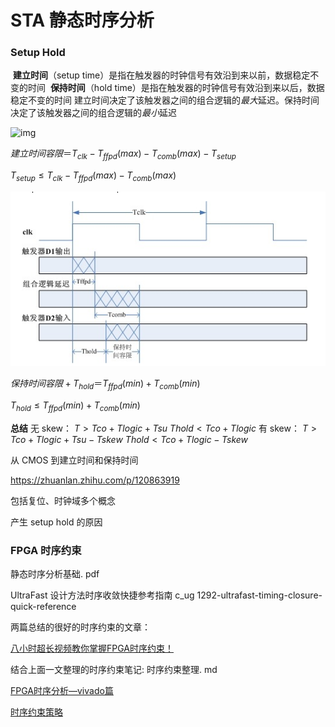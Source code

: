 # STA 静态时序分析
### Setup Hold
 **建立时间**（setup time）是指在触发器的时钟信号有效沿到来以前，数据稳定不变的时间
 **保持时间**（hold time）是指在触发器的时钟信号有效沿到来以后，数据稳定不变的时间
 建立时间决定了该触发器之间的组合逻辑的*最大*延迟。保持时间决定了该触发器之间的组合逻辑的*最小*延迟

![img](pics/setup_time.png)

$建立时间容限＝T_{clk}-T_{ffpd}(max)-T_{comb}(max)-T_{setup}$

$T_{setup}≤T_{clk}-T_{ffpd}(max)-T_{comb}(max)$

![img](../求职八股/pics/hold_time.png)

$保持时间容限+T_{hold}＝T_{ffpd}(min)+T_{comb}(min)$

$T_{hold}≤T_{ffpd}(min)+T_{comb}(min)$

**总结**
无 skew：
$T>Tco+Tlogic+Tsu$
$Thold<Tco+Tlogic$
有 skew：
$T>Tco+Tlogic+Tsu-Tskew$
$Thold<Tco+Tlogic-Tskew$

从 CMOS 到建立时间和保持时间

https://zhuanlan.zhihu.com/p/120863919

包括复位、时钟域多个概念

产生 setup hold 的原因

### FPGA 时序约束

静态时序分析基础. pdf

UltraFast 设计方法时序收敛快捷参考指南 c_ug 1292-ultrafast-timing-closure-quick-reference

两篇总结的很好的时序约束的文章：

[八小时超长视频教你掌握FPGA时序约束！](https://mp.weixin.qq.com/s/V3qCQNCcxpO_PaWso3GWkw)

结合上面一文整理的时序约束笔记: 时序约束整理. md

[FPGA时序分析—vivado篇](https://mp.weixin.qq.com/s/gkXRNblISyUIIrIxLRmLgw)

[时序约束策略](https://mp.weixin.qq.com/s/dmJck_7vDd57JFvAL3dFpg)

